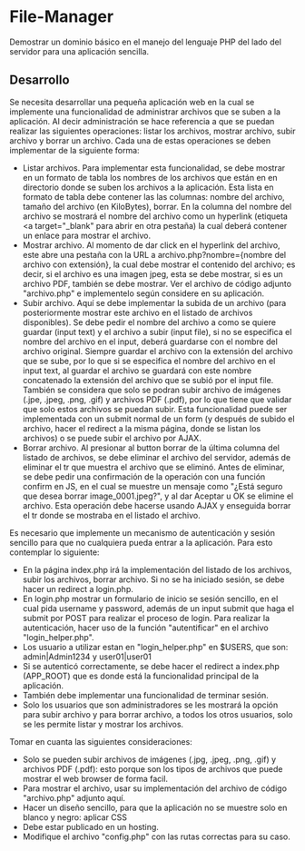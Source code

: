 # File-Manager
Demostrar un dominio básico en el manejo del lenguaje PHP del lado del servidor para una aplicación sencilla.

## Desarrollo
Se necesita desarrollar una pequeña aplicación web en la cual se implemente una funcionalidad de administrar archivos que se suben a la aplicación. Al decir administración se hace referencia a que se puedan realizar las siguientes operaciones: listar los archivos, mostrar archivo, subir archivo y borrar un archivo. Cada una de estas operaciones se deben implementar de la siguiente forma:
- Listar archivos. Para implementar esta funcionalidad, se debe mostrar en un formato de tabla los nombres de los archivos que están en en directorio donde se suben los archivos a la aplicación. Esta lista en formato de tabla debe contener las las columnas: nombre del archivo, tamaño del archivo (en KiloBytes), borrar. En la columna del nombre del archivo se mostrará el nombre del archivo como un hyperlink (etiqueta <a target="_blank" para abrir en otra pestaña) la cual deberá contener un enlace para mostrar el archivo.
- Mostrar archivo. Al momento de dar click en el hyperlink del archivo, este abre una pestaña con la URL a archivo.php?nombre={nombre del archivo con extensión}, la cual debe mostrar el contenido del archivo; es decir, si el archivo es una imagen jpeg, esta se debe mostrar, si es un archivo PDF, también se debe mostrar. Ver el archivo de código adjunto "archivo.php" e implementelo según considere en su aplicación. 
- Subir archivo. Aquí se debe implementar la subida de un archivo (para posteriormente mostrar este archivo en el listado de archivos disponibles). Se debe pedir el nombre del archivo a como se quiere guardar (input text) y el archivo a subir (input file), si no se especifica el nombre del archivo en el input, deberá guardarse con el nombre del archivo original. Siempre guardar el archivo con la extensión del archivo que se sube, por lo que si se especifica el nombre del archivo en el input text, al guardar el archivo se guardará con este nombre concatenado la extensión del archivo que se subió por el input file. También se considera que solo se podran subir archivo de imágenes (.jpe, .jpeg, .png, .gif) y archivos PDF (.pdf), por lo que tiene que validar que solo estos archivos se puedan subir. Esta funcionalidad puede ser implementada con un submit normal de un form (y después de subido el archivo, hacer el redirect a la misma página, donde se listan los archivos) o se puede subir el archivo por AJAX.
- Borrar archivo. Al presionar al button borrar de la última columna del listado de archivos, se debe eliminar el archivo del servidor, además de eliminar el  tr que muestra el archivo que se eliminó. Antes de eliminar, se debe pedir una confirmación de la operación con una función confirm en JS, en el cual se muestre un mensaje como "¿Está seguro que desea borrar image_0001.jpeg?", y al dar Aceptar u OK se elimine el archivo. Esta operación debe hacerse usando AJAX y enseguida borrar el tr donde se mostraba en el listado el archivo.

Es necesario que implemente un mecanismo de autenticación y sesión sencillo para que no cualquiera pueda entrar a la aplicación. Para esto contemplar lo siguiente:
- En la página index.php irá la implementación del listado de los archivos, subir los archivos, borrar archivo. Si no se ha iniciado sesión, se debe hacer un redirect a login.php.
- En login.php mostrar un formulario de inicio se sesión sencillo, en el cual pida username y password, además de un input submit que haga el submit por POST para realizar el proceso de login. Para realizar la autenticación, hacer uso de la función "autentificar" en el archivo "login_helper.php".
- Los usuario a utilizar estan en "login_helper.php" en $USERS, que son: admin|Admin1234 y user01|user01
- Si se autenticó correctamente, se debe hacer el redirect a index.php (APP_ROOT) que es donde está la funcionalidad principal de la aplicación.
- También debe implementar una funcionalidad de terminar sesión.
- Solo los usuarios que son administradores se les mostrará la opción para subir archivo y para borrar archivo, a todos los otros usuarios, solo se les permite listar y mostrar los archivos.

Tomar en cuanta las siguientes consideraciones:
- Solo se pueden subir archivos de imágenes (.jpg, .jpeg, .png, .gif) y archivos PDF (.pdf): esto porque son los tipos de archivos que puede mostrar el web browser de forma facil.
- Para mostrar el archivo, usar su implementación del archivo de código "archivo.php" adjunto aquí.
- Hacer un diseño sencillo, para que la aplicación no se muestre solo en blanco y negro: aplicar CSS
- Debe estar publicado en un hosting.
- Modifique el archivo "config.php" con las rutas correctas para su caso.